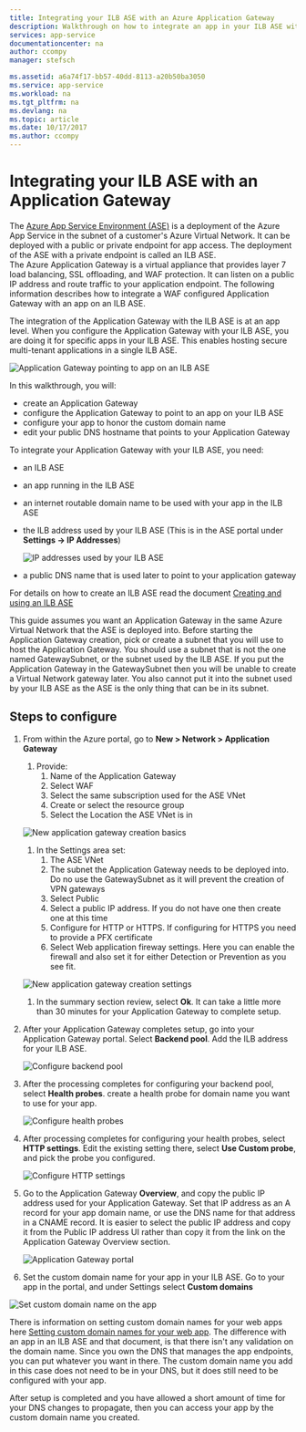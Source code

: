 ```yaml
---
title: Integrating your ILB ASE with an Azure Application Gateway
description: Walkthrough on how to integrate an app in your ILB ASE with your Azure Application Gateway
services: app-service
documentationcenter: na
author: ccompy
manager: stefsch

ms.assetid: a6a74f17-bb57-40dd-8113-a20b50ba3050
ms.service: app-service
ms.workload: na
ms.tgt_pltfrm: na
ms.devlang: na
ms.topic: article
ms.date: 10/17/2017
ms.author: ccompy
---
```

# Integrating your ILB ASE with an Application Gateway #

The [Azure App Service Environment (ASE)](./intro.md) is a deployment of the Azure App Service in the subnet of a customer's Azure Virtual Network. It can be deployed with a public or private endpoint for app access. The deployment of the ASE with a private endpoint is called an ILB ASE.  
The Azure Application Gateway is a virtual appliance that provides layer 7 load balancing, SSL offloading, and WAF protection. It can listen on a public IP address and route traffic to your application endpoint. 
The following information describes how to integrate a WAF configured Application Gateway with an app on an ILB ASE.  

The integration of the Application Gateway with the ILB ASE is at an app level.  When you configure the Application Gateway with your ILB ASE, you are doing it for specific apps in your ILB ASE. This enables hosting secure multi-tenant applications in a single ILB ASE.  

![Application Gateway pointing to app on an ILB ASE][1]

In this walkthrough, you will:

* create an Application Gateway
* configure the Application Gateway to point to an app on your ILB ASE
* configure your app to honor the custom domain name
* edit your public DNS hostname that points to your Application Gateway

To integrate your Application Gateway with your ILB ASE, you need:

* an ILB ASE
* an app running in the ILB ASE
* an internet routable domain name to be used with your app in the ILB ASE
* the ILB address used by your ILB ASE (This is in the ASE portal under **Settings -> IP Addresses**)

	![IP addresses used by your ILB ASE][9]
	
* a public DNS name that is used later to point to your application gateway 

For details on how to create an ILB ASE read the document [Creating and using an ILB ASE][ilbase]

This guide assumes you want an Application Gateway in the same Azure Virtual Network that the ASE is deployed into. Before starting the Application Gateway creation, pick or create a subnet that you will use to host the Application Gateway. You should use a subnet that is not the one named GatewaySubnet, or the subnet used by the ILB ASE.
If you put the Application Gateway in the GatewaySubnet then you will be unable to create a Virtual Network gateway later. You also cannot put it into the subnet used by your ILB ASE as the ASE is the only thing that can be in its subnet.

## Steps to configure ##

1. From within the Azure portal, go to **New > Network > Application Gateway** 
	1. Provide:
		1. Name of the Application Gateway
		1. Select WAF
		1. Select the same subscription used for the ASE VNet
		1. Create or select the resource group
		1. Select the Location the ASE VNet is in

	![New application gateway creation basics][2]	
	1. In the Settings area set:
		1. The ASE VNet
		1. The subnet the Application Gateway needs to be deployed into. Do no use the GatewaySubnet as it will prevent the creation of VPN gateways
		1. Select Public
		1. Select a public IP address. If you do not have one then create one at this time
		1. Configure for HTTP or HTTPS. If configuring for HTTPS you need to provide a PFX certificate
		1. Select Web application fireway settings. Here you can enable the firewall and also set it for either Detection or Prevention as you see fit.

	![New application gateway creation settings][3]
	
	1. In the summary section review, select **Ok**. It can take a little more than 30 minutes for your Application Gateway to complete setup.  

2. After your Application Gateway completes setup, go into your Application Gateway portal. Select **Backend pool**.  Add the ILB address for your ILB ASE.

	![Configure backend pool][4]

3. After the processing completes for configuring your backend pool, select **Health probes**. create a health probe for domain name you want to use for your app. 

	![Configure health probes][5]
	
4. After processing completes for configuring your health probes, select **HTTP settings**.  Edit the existing setting there, select **Use Custom probe**, and pick the probe you configured.

	![Configure HTTP settings][6]
	
5. Go to the Application Gateway **Overview**, and copy the public IP address used for your Application Gateway.  Set that IP address as an A record for your app domain name, or use the DNS name for that address in a CNAME record.  It is easier to select the public IP address and copy it from the Public IP address UI rather than copy it from the link on the Application Gateway Overview section. 

	![Application Gateway portal][7]

6. Set the custom domain name for your app in your ILB ASE.  Go to your app in the portal, and under Settings select **Custom domains**

![Set custom domain name on the app][8]

There is information on setting custom domain names for your web apps here [Setting custom domain names for your web app][custom-domain]. The difference with an app in an ILB ASE and that document, is that there isn't any validation on the domain name.  Since you own the DNS that manages the app endpoints, you can put whatever you want in there. The custom domain name you add in this case does not need to be in your DNS, but it does still need to be configured with your app. 

After setup is completed and you have allowed a short amount of time for your DNS changes to propagate, then you can access your app by the custom domain name you created. 


<!--IMAGES-->
[1]: ./media/integrate-with-application-gateway/appgw-highlevel.png
[2]: ./media/integrate-with-application-gateway/appgw-createbasics.png
[3]: ./media/integrate-with-application-gateway/appgw-createsettings.png
[4]: ./media/integrate-with-application-gateway/appgw-backendpool.png
[5]: ./media/integrate-with-application-gateway/appgw-healthprobe.png
[6]: ./media/integrate-with-application-gateway/appgw-httpsettings.png
[7]: ./media/integrate-with-application-gateway/appgw-publicip.png
[8]: ./media/integrate-with-application-gateway/appgw-customdomainname.png
[9]: ./media/integrate-with-application-gateway/appgw-iplist.png

<!--LINKS-->
[appgw]: http://docs.microsoft.com/azure/application-gateway/application-gateway-introduction
[custom-domain]: ../app-service-web-tutorial-custom-domain.md
[ilbase]: ./create-ilb-ase.md
